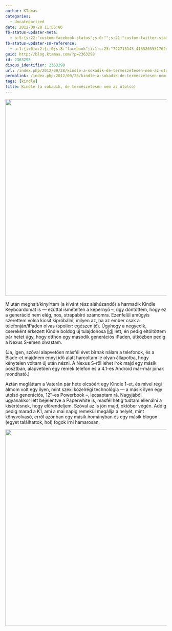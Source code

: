 ```yaml
---
author: KTamas
categories:
  - Uncategorized
date: 2012-09-28 11:56:06
fb-status-updater-meta:
  - a:5:{s:22:"custom-facebook-status";s:0:"";s:21:"custom-twitter-status";s:0:"";s:7:"fb-push";s:1:"1";s:7:"tw-push";s:0:"";s:4:"push";s:1:"1";}
fb-status-updater-sn-reference:
  - a:1:{i:0;a:2:{i:0;s:8:"facebook";i:1;s:25:"722715145_415520555176242";}}
guid: http://blog.ktamas.com/?p=2363298
id: 2363298
disqus_identifier: 2363298
url: /index.php/2012/09/28/kindle-a-sokadik-de-termeszetesen-nem-az-utolso/
permalink: /index.php/2012/09/28/kindle-a-sokadik-de-termeszetesen-nem-az-utolso/
tags: [kindle]
title: Kindle (a sokadik, de természetesen nem az utolsó)
---
```


[<img class="aligncenter size-full wp-image-2363299" title="brokenkindle" src="/wp-content/uploads/2012/09/c48439c4e51311e1a4dd1231380fde52_7.jpg" alt="" width="612" height="612" srcset="/wp-content/uploads/2012/09/c48439c4e51311e1a4dd1231380fde52_7.jpg 612w, /wp-content/uploads/2012/09/c48439c4e51311e1a4dd1231380fde52_7-150x150.jpg 150w, /wp-content/uploads/2012/09/c48439c4e51311e1a4dd1231380fde52_7-300x300.jpg 300w" sizes="(max-width: 612px) 100vw, 612px" />](/wp-content/uploads/2012/09/c48439c4e51311e1a4dd1231380fde52_7.jpg)

Miután meghalt/kinyírtam (a kívánt rész aláhúzandó) a harmadik Kindle Keyboardomat is &#8212; ezúttal ismételten a képernyő &#8211;, úgy döntöttem, hogy ez a generáció nem elég, nos, strapabíró számomra. Ezenfelül amúgyis szerettem volna kicsit kipróbálni, milyen az, ha az ember csak a telefonján/iPaden olvas (spoiler: egészen jó). Úgyhogy a negyedik, csereként érkezett Kindle boldog új tulajdonosa [Ildi](http://moderatelyawesome.freeblog.hu) lett, én pedig eltöltöttem pár hetet úgy, hogy otthon egy második generációs iPaden, útközben pedig a Nexus S-emen olvastam.

(Ja, igen, szóval alapvetően másfél évet bírnak nálam a telefonok, és a Blade-et majdnem ennyi idő alatt harcoltam le olyan állapotba, hogy kénytelen voltam új után nézni. A Nexus S-ről lehet írok majd egy másik posztban, alapvetően egy remek telefon es a 4.1-es Android már-már jónak mondható.)

Aztán megláttam a Vaterán pár hete olcsóért egy Kindle 1-et, és mivel régi álmom volt egy ilyen, mint szexi közelrégi technológia &#8212; a másik ilyen egy utolsó generációs, 12&#8243;-es Powerbook &#8211;, lecsaptam rá. Nagyjából ugyanakkor lett bejelentve a Paperwhite is, masfél hétig tudtam ellenálni a kisértésnek, hogy előrendeljem. Szóval az is jön majd, október végén. Addig pedig marad a K1, ami a mai napig remekül megállja a helyét, mint könyvolvasó, erről azonban egy másik irományban és egy másik blogon (egyet találhattok, hol) fogok írni hamarosan.

[<img class="aligncenter size-full wp-image-2363300" title="kindle1" src="/wp-content/uploads/2012/09/5c0775ee00b811e283c1123138105975_7.jpg" alt="" width="612" height="612" srcset="/wp-content/uploads/2012/09/5c0775ee00b811e283c1123138105975_7.jpg 612w, /wp-content/uploads/2012/09/5c0775ee00b811e283c1123138105975_7-150x150.jpg 150w, /wp-content/uploads/2012/09/5c0775ee00b811e283c1123138105975_7-300x300.jpg 300w" sizes="(max-width: 612px) 100vw, 612px" />](/wp-content/uploads/2012/09/5c0775ee00b811e283c1123138105975_7.jpg)
